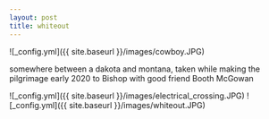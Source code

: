 ```yaml
---
layout: post
title: whiteout
---
```


![_config.yml]({{ site.baseurl }}/images/cowboy.JPG)

somewhere between a dakota and montana,
taken while making the pilgrimage early 2020 to Bishop with good friend Booth McGowan

![_config.yml]({{ site.baseurl }}/images/electrical_crossing.JPG)
![_config.yml]({{ site.baseurl }}/images/whiteout.JPG)
<!-- ![_config.yml]({{ site.baseurl }}/images/whiteout_2.JPG) -->
